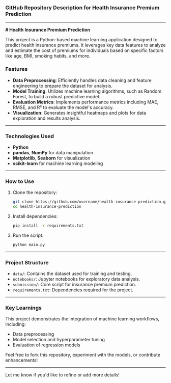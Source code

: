 ### GitHub Repository Description for Health Insurance Premium Prediction

---

**# Health Insurance Premium Prediction**  

This project is a Python-based machine learning application designed to predict health insurance premiums. It leverages key data features to analyze and estimate the cost of premiums for individuals based on specific factors like age, BMI, smoking habits, and more.  

### **Features**
- **Data Preprocessing**: Efficiently handles data cleaning and feature engineering to prepare the dataset for analysis.
- **Model Training**: Utilizes machine learning algorithms, such as Random Forest, to build a robust predictive model.
- **Evaluation Metrics**: Implements performance metrics including MAE, RMSE, and R² to evaluate the model's accuracy.
- **Visualization**: Generates insightful heatmaps and plots for data exploration and results analysis.

---

### **Technologies Used**
- **Python**  
- **pandas**, **NumPy** for data manipulation  
- **Matplotlib**, **Seaborn** for visualization  
- **scikit-learn** for machine learning modeling  

---

### **How to Use**
1. Clone the repository:
   ```bash
   git clone https://github.com/username/health-insurance-prediction.git
   cd health-insurance-prediction
   ```
2. Install dependencies:
   ```bash
   pip install -r requirements.txt
   ```
3. Run the script:
   ```bash
   python main.py
   ```

---

### **Project Structure**
- `data/`: Contains the dataset used for training and testing.
- `notebooks/`: Jupyter notebooks for exploratory data analysis.
- `submission/`: Core script for insurance premium prediction.
- `requirements.txt`: Dependencies required for the project.

---

### **Key Learnings**
This project demonstrates the integration of machine learning workflows, including:
- Data preprocessing
- Model selection and hyperparameter tuning
- Evaluation of regression models

Feel free to fork this repository, experiment with the models, or contribute enhancements!

---

Let me know if you'd like to refine or add more details!

